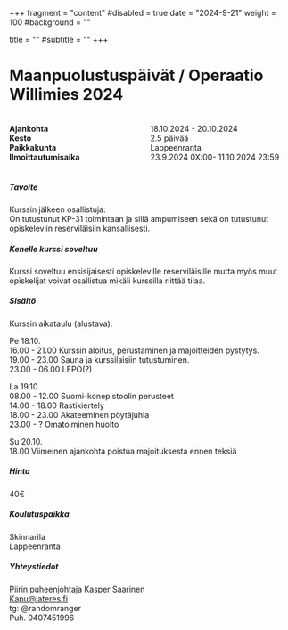 +++
fragment = "content"
#disabled = true
date = "2024-9-21"
weight = 100
#background = ""

title = ""
#subtitle = ""
+++

# Maanpuolustuspäivät / Operaatio Willimies 2024
<br>
<div style="display: flex; width: auto; margin-left: 0;">
  <div style="flex: 1; padding-right: 1px;">
    <strong>Ajankohta</strong><br>
    <strong>Kesto</strong><br>
    <strong>Paikkakunta</strong><br>
    <strong>Ilmoittautumisaika</strong><br>
  </div>
  <div style="flex: 1; padding-left: 1px;">
    18.10.2024 - 20.10.2024<br>
    2.5 päivää<br>
    Lappeenranta<br>
    23.9.2024 0X:00- 11.10.2024 23:59<br>
  </div>
</div>
<br>

##### Tavoite

Kurssin jälkeen osallistuja: <br>
On tutustunut KP-31 toimintaan ja sillä ampumiseen sekä on tutustunut opiskeleviin
reserviläisiin kansallisesti.

##### Kenelle kurssi soveltuu

Kurssi soveltuu ensisijaisesti opiskeleville reserviläisille mutta myös muut opiskelijat voivat
osallistua mikäli kurssilla riittää tilaa.

##### Sisältö

Kurssin aikataulu (alustava):

Pe 18.10.<br>
16.00 - 21.00 Kurssin aloitus, perustaminen ja majoitteiden pystytys.<br>
19.00 - 23.00 Sauna ja kurssilaisiin tutustuminen.<br>
23.00 - 06.00 LEPO(?)<br>

La 19.10.<br>
08.00 - 12.00 Suomi-konepistoolin perusteet<br>
14.00 - 18.00 Rastikiertely<br>
18.00 - 23.00 Akateeminen pöytäjuhla<br>
23.00 - ? Omatoiminen huolto<br>

Su 20.10.<br>
18.00 Viimeinen ajankohta poistua majoituksesta ennen teksiä

##### Hinta

40€

##### Koulutuspaikka

Skinnarila<br>
Lappeenranta

##### Yhteystiedot

Piirin puheenjohtaja Kasper Saarinen<br>
Kapu@lateres.fi<br>
tg: @randomranger<br>
Puh. 0407451996<br>